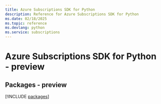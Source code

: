 ```yaml
---
title: Azure Subscriptions SDK for Python
description: Reference for Azure Subscriptions SDK for Python
ms.date: 02/18/2025
ms.topic: reference
ms.devlang: python
ms.service: subscriptions
---
```

# Azure Subscriptions SDK for Python - preview
## Packages - preview
[!INCLUDE [packages](subscriptions-index.md)]